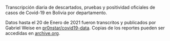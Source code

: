 Transcripción diaria de descartados, pruebas y positividad oficiales de casos de Covid-19 en Bolivia por departamento. 

Datos hasta el 20 de Enero de 2021 fueron transcritos y publicados por Gabriel Weise en [pr0nstar/covid19-data](https://github.com/pr0nstar/covid19-data/). Copias de los reportes pueden ser accedidas en [archive.org](https://archive.org/search.php?query=uploader%3Ajosemauricioforonda%40gmail.com+AND+title%3A%22Reporte+de+Covid-19%22&sort=-date).
